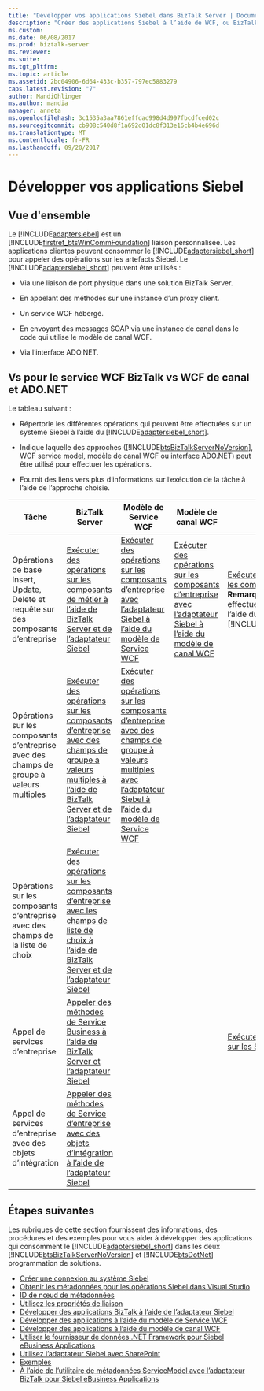 ```yaml
---
title: "Développer vos applications Siebel dans BizTalk Server | Documents Microsoft"
description: "Créer des applications Siebel à l’aide de WCF, ou BizTalk Server avec le Pack de l’adaptateur BizTalk (LOB)"
ms.custom: 
ms.date: 06/08/2017
ms.prod: biztalk-server
ms.reviewer: 
ms.suite: 
ms.tgt_pltfrm: 
ms.topic: article
ms.assetid: 2bc04906-6d64-433c-b357-797ec5883279
caps.latest.revision: "7"
author: MandiOhlinger
ms.author: mandia
manager: anneta
ms.openlocfilehash: 3c1535a3aa7861effdad998d4d997fbcdfced02c
ms.sourcegitcommit: cb908c540d8f1a692d01dc8f313e16cb4b4e696d
ms.translationtype: MT
ms.contentlocale: fr-FR
ms.lasthandoff: 09/20/2017
---
```

# <a name="develop-your-siebel-applications"></a>Développer vos applications Siebel

## <a name="overview"></a>Vue d'ensemble
Le [!INCLUDE[adaptersiebel](../../includes/adaptersiebel-md.md)] est un [!INCLUDE[firstref_btsWinCommFoundation](../../includes/firstref-btswincommfoundation-md.md)] liaison personnalisée. Les applications clientes peuvent consommer le [!INCLUDE[adaptersiebel_short](../../includes/adaptersiebel-short-md.md)] pour appeler des opérations sur les artefacts Siebel. Le [!INCLUDE[adaptersiebel_short](../../includes/adaptersiebel-short-md.md)] peuvent être utilisés :  
  
-   Via une liaison de port physique dans une solution BizTalk Server.  
  
-   En appelant des méthodes sur une instance d’un proxy client.  
  
-   Un service WCF hébergé.  
  
-   En envoyant des messages SOAP via une instance de canal dans le code qui utilise le modèle de canal WCF.  
  
-   Via l’interface ADO.NET.  
  
## <a name="biztalk-vs-wcf-service-vs-wcf-channel-vs-adonet"></a>Vs pour le service WCF BizTalk vs WCF de canal et ADO.NET
 Le tableau suivant :  
  
-   Répertorie les différentes opérations qui peuvent être effectuées sur un système Siebel à l’aide du [!INCLUDE[adaptersiebel_short](../../includes/adaptersiebel-short-md.md)].  
  
-   Indique laquelle des approches ([!INCLUDE[btsBizTalkServerNoVersion](../../includes/btsbiztalkservernoversion-md.md)], WCF service model, modèle de canal WCF ou interface ADO.NET) peut être utilisé pour effectuer les opérations.  
  
-   Fournit des liens vers plus d’informations sur l’exécution de la tâche à l’aide de l’approche choisie.  
  
|Tâche|BizTalk Server|Modèle de Service WCF|Modèle de canal WCF|Interface ADO.NET|  
|----------|--------------------|-----------------------|-----------------------|-----------------------|  
|Opérations de base Insert, Update, Delete et requête sur des composants d’entreprise|[Exécuter des opérations sur les composants de métier à l’aide de BizTalk Server et de l’adaptateur Siebel](run-operations-on-business-components-using-the-siebel-adapter-in-biztalk.md)|[Exécuter des opérations sur les composants d’entreprise avec l’adaptateur Siebel à l’aide du modèle de Service WCF](run-operations-on-business-components-with-the-siebel-adapter-using-wcf-service.md)|[Exécuter des opérations sur les composants d’entreprise avec l’adaptateur Siebel à l’aide du modèle de canal WCF](run-tasks-on-business-components-with-the-siebel-adapter-using-a-wcf-channel.md)|[Exécuter une requête SELECT sur les composants d’entreprise Siebel](run-a-select-query-on-business-components-with-siebel.md) **Remarque :** vous ne pouvez effectuer une opération SELECT à l’aide du [!INCLUDE[adoprovidersiebelshort](../../includes/adoprovidersiebelshort-md.md)].|  
|Opérations sur les composants d’entreprise avec des champs de groupe à valeurs multiples|[Exécuter des opérations sur les composants d’entreprise avec des champs de groupe à valeurs multiples à l’aide de BizTalk Server et de l’adaptateur Siebel](run-operations-on-business-components-with-mvg-fields-using-the-siebel-adapter.md)|[Exécuter des opérations sur les composants d’entreprise avec des champs de groupe à valeurs multiples avec l’adaptateur Siebel à l’aide du modèle de Service WCF](work-with-mvp-fields-using-the-siebel-adapter-and-the-wcf-service-model.md)|||  
|Opérations sur les composants d’entreprise avec des champs de la liste de choix|[Exécuter des opérations sur les composants d’entreprise avec les champs de liste de choix à l’aide de BizTalk Server et de l’adaptateur Siebel](run-tasks-on-business-components-with-picklist-fields-using-the-siebel-adapter.md)||||  
|Appel de services d’entreprise|[Appeler des méthodes de Service Business à l’aide de BizTalk Server et l’adaptateur Siebel](invoke-business-service-methods-using-biztalk-server-and-the-siebel-adapter.md)|||[Exécuter une opération d’exécution sur les Services avec Siebel](run-an-execute-operation-on-business-services-with-siebel.md)|  
|Appel de services d’entreprise avec des objets d’intégration|[Appeler des méthodes de Service d’entreprise avec des objets d’intégration à l’aide de l’adaptateur Siebel](run-business-service-methods-with-integration-objects-using-the-siebel-adapter.md)||||  

## <a name="next-steps"></a>Étapes suivantes  
 Les rubriques de cette section fournissent des informations, des procédures et des exemples pour vous aider à développer des applications qui consomment le [!INCLUDE[adaptersiebel_short](../../includes/adaptersiebel-short-md.md)] dans les deux [!INCLUDE[btsBizTalkServerNoVersion](../../includes/btsbiztalkservernoversion-md.md)] et [!INCLUDE[btsDotNet](../../includes/btsdotnet-md.md)] programmation de solutions. 

- [Créer une connexion au système Siebel](create-a-connection-to-the-siebel-system.md)
- [Obtenir les métadonnées pour les opérations Siebel dans Visual Studio](get-metadata-for-siebel-operations-in-visual-studio.md)
- [ID de nœud de métadonnées](metadata-node-ids1.md)
- [Utilisez les propriétés de liaison](read-about-biztalk-adapter-for-siebel-binding-properties.md)
- [Développer des applications BizTalk à l’aide de l’adaptateur Siebel](develop-biztalk-applications-using-the-siebel-adapter.md)
- [Développer des applications à l’aide du modèle de Service WCF](develop-siebel-applications-using-the-wcf-service-model.md)
- [Développer des applications à l’aide du modèle de canal WCF](develop-siebel-applications-using-the-wcf-channel-model3.md)
- [Utiliser le fournisseur de données .NET Framework pour Siebel eBusiness Applications](use-the-net-framework-data-provider-for-siebel-ebusiness-applications.md)
- [Utilisez l’adaptateur Siebel avec SharePoint](use-the-siebel-adapter-with-sharepoint.md)
- [Exemples](samples-for-the-siebel-adapter.md)
- [À l’aide de l’utilitaire de métadonnées ServiceModel avec l’adaptateur BizTalk pour Siebel eBusiness Applications](use-the-servicemodel-metadata-utility-with-the-siebel-adapter.md)